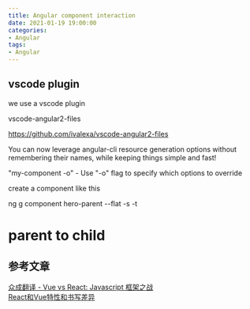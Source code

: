 ```yaml
---
title: Angular component interaction
date: 2021-01-19 19:00:00
categories:
- Angular
tags:
- Angular
---
```


## vscode plugin

we use a vscode plugin 

vscode-angular2-files

https://github.com/ivalexa/vscode-angular2-files

You can now leverage angular-cli resource generation options without remembering their names, while keeping things simple and fast!

"my-component -o" - Use "-o" flag to specify which options to override

create a component like this 

ng g component hero-parent --flat -s -t

# parent to child



## 参考文章

[众成翻译 - Vue vs React: Javascript 框架之战](https://www.zcfy.cc/article/vue-vs-react-battle-of-the-javascript-frameworks-3310.html?utm_medium=hao.caibaojian.com&utm_source=hao.caibaojian.com)<br/> 
[React和Vue特性和书写差异](https://ecfexorg.github.io/difference-between-vue-and-react/)